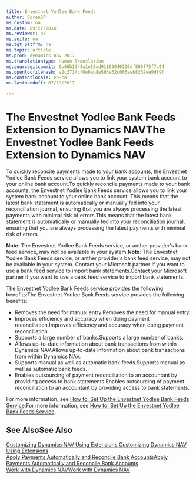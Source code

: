 ```yaml
---
title: Envestnet Yodlee Bank Feeds
author: SorenGP
ms.custom: na
ms.date: 09/22/2016
ms.reviewer: na
ms.suite: na
ms.tgt_pltfrm: na
ms.topic: article
ms.prod: dynamics-nav-2017
ms.translationtype: Human Translation
ms.sourcegitcommit: 6b60b1344a1e18ad91863046110df880f75f7c04
ms.openlocfilehash: a2c2714cf0e0ab8e593e32c065eeb8262ee9df9f
ms.contentlocale: en-ca
ms.lasthandoff: 07/19/2017

---
```


# <a name="the-envestnet-yodlee-bank-feeds-extension-to-dynamics-nav"></a><span data-ttu-id="b278b-102">The Envestnet Yodlee Bank Feeds Extension to Dynamics NAV</span><span class="sxs-lookup"><span data-stu-id="b278b-102">The Envestnet Yodlee Bank Feeds Extension to Dynamics NAV</span></span>
<span data-ttu-id="b278b-103">To quickly reconcile payments made to your bank accounts, the Envestnet Yodlee Bank Feeds service allows you to link your system bank account to your online bank account.</span><span class="sxs-lookup"><span data-stu-id="b278b-103">To quickly reconcile payments made to your bank accounts, the Envestnet Yodlee Bank Feeds service allows you to link your system bank account to your online bank account.</span></span> <span data-ttu-id="b278b-104">This means that the latest bank statement is automatically or manually fed into your reconciliation journal, ensuring that you are always processing the latest payments with minimal risk of errors.</span><span class="sxs-lookup"><span data-stu-id="b278b-104">This means that the latest bank statement is automatically or manually fed into your reconciliation journal, ensuring that you are always processing the latest payments with minimal risk of errors.</span></span>

<span data-ttu-id="b278b-105">**Note**: The Envestnet Yodlee Bank Feeds service, or anther provider's bank feed service, may not be available in your system.</span><span class="sxs-lookup"><span data-stu-id="b278b-105">**Note**: The Envestnet Yodlee Bank Feeds service, or anther provider's bank feed service, may not be available in your system.</span></span> <span data-ttu-id="b278b-106">Contact your Microsoft partner if you want to use a bank feed service to import bank statements.</span><span class="sxs-lookup"><span data-stu-id="b278b-106">Contact your Microsoft partner if you want to use a bank feed service to import bank statements.</span></span>

<span data-ttu-id="b278b-107">The Envestnet Yodlee Bank Feeds service provides the following benefits:</span><span class="sxs-lookup"><span data-stu-id="b278b-107">The Envestnet Yodlee Bank Feeds service provides the following benefits:</span></span>

- <span data-ttu-id="b278b-108">Removes the need for manual entry.</span><span class="sxs-lookup"><span data-stu-id="b278b-108">Removes the need for manual entry.</span></span>
- <span data-ttu-id="b278b-109">Improves efficiency and accuracy when doing payment reconciliation.</span><span class="sxs-lookup"><span data-stu-id="b278b-109">Improves efficiency and accuracy when doing payment reconciliation.</span></span>
- <span data-ttu-id="b278b-110">Supports a large number of banks.</span><span class="sxs-lookup"><span data-stu-id="b278b-110">Supports a large number of banks.</span></span>
- <span data-ttu-id="b278b-111">Allows up-to-date information about bank transactions from within Dynamics NAV.</span><span class="sxs-lookup"><span data-stu-id="b278b-111">Allows up-to-date information about bank transactions from within Dynamics NAV.</span></span>
- <span data-ttu-id="b278b-112">Supports manual as well as automatic bank feeds.</span><span class="sxs-lookup"><span data-stu-id="b278b-112">Supports manual as well as automatic bank feeds.</span></span>
- <span data-ttu-id="b278b-113">Enables outsourcing of payment reconciliation to an accountant by providing access to bank statements.</span><span class="sxs-lookup"><span data-stu-id="b278b-113">Enables outsourcing of payment reconciliation to an accountant by providing access to bank statements.</span></span>

<span data-ttu-id="b278b-114">For more information, see [How to: Set Up the Envestnet Yodlee Bank Feeds Service](bank-how-setup-bank-statement-service.md).</span><span class="sxs-lookup"><span data-stu-id="b278b-114">For more information, see [How to: Set Up the Envestnet Yodlee Bank Feeds Service](bank-how-setup-bank-statement-service.md).</span></span>

## <a name="see-also"></a><span data-ttu-id="b278b-115">See Also</span><span class="sxs-lookup"><span data-stu-id="b278b-115">See Also</span></span>  
<span data-ttu-id="b278b-116">[Customizing Dynamics NAV Using Extensions ](ui-extensions.md)  </span><span class="sxs-lookup"><span data-stu-id="b278b-116">[Customizing Dynamics NAV Using Extensions ](ui-extensions.md)  </span></span>  
[<span data-ttu-id="b278b-117">Apply Payments Automatically and Reconcile Bank Accounts</span><span class="sxs-lookup"><span data-stu-id="b278b-117">Apply Payments Automatically and Reconcile Bank Accounts</span></span>](receivables-apply-payments-auto-reconcile-bank-accounts.md)  
[<span data-ttu-id="b278b-118">Work with Dynamics NAV</span><span class="sxs-lookup"><span data-stu-id="b278b-118">Work with Dynamics NAV</span></span>](ui-work-product.md)

